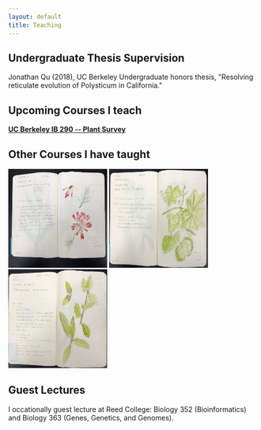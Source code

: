 ```yaml
---
layout: default
title: Teaching
---
```


<script src="http://ajax.googleapis.com/ajax/libs/jquery/1/jquery.min.js"></script>

<script src="http://malsup.github.com/jquery.cycle.js"></script>

## Undergraduate Thesis Supervision

Jonathan Qu (2018), UC Berkeley Undergraduate honors thesis, "Resolving reticulate evolution of Polysticum in California."

## Upcoming Courses I teach
[**UC Berkeley IB 290 -- Plant Survey**](https://michaelsongagradstudent.github.io/blog/2018/11/13/Integrative-Biology-290-375-Syllabus)

## Other Courses I have taught

<div class="pics"> 
    <img src="/images/5.JPG" width="200" height="200" /> 
    <img src="/images/6.JPG" width="200" height="200" /> 
    <img src="/images/7.JPG" width="200" height="200" /> 
</div> 

## Guest Lectures
I occationally guest lecture at Reed College: Biology 352 (Bioinformatics) and Biology 363 (Genes, Genetics, and Genomes).

